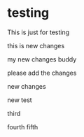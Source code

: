 # testing
This is just for testing 

this is new changes

my new changes buddy


please add the changes


new changes


new test

third

fourth
fifth
